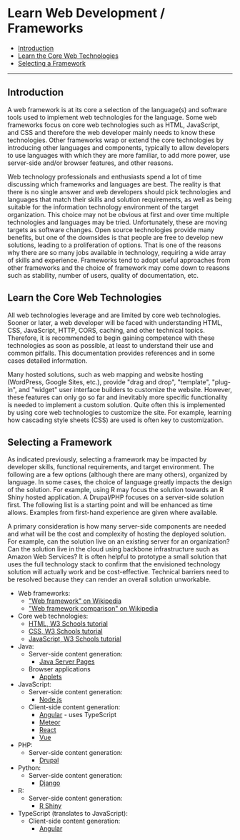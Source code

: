 # Learn Web Development / Frameworks #

* [Introduction](#introduction)
* [Learn the Core Web Technologies](#learn-the-core-web-technologies)
* [Selecting a Framework](#selecting-a-framework)

----

## Introduction

A web framework is at its core a selection of the language(s) and software tools used
to implement web technologies for the language.
Some web frameworks focus on core web technologies such as HTML, JavaScript, and CSS and
therefore the web developer mainly needs to know these technologies.
Other frameworks wrap or extend the core technologies by introducing other languages and components,
typically to allow developers to use languages with which they are more familiar,
to add more power, use server-side and/or browser features, and other reasons.

Web technology professionals and enthusiasts spend a lot of time discussing which frameworks and
languages are best.
The reality is that there is no single answer and web developers should pick technologies
and languages that match their skills and solution requirements,
as well as being suitable for the information technology environment of the target organization.
This choice may not be obvious at first and over time multiple technologies and languages may be tried.
Unfortunately, these are moving targets as software changes.
Open source technologies provide many benefits, but one of the downsides is that people are
free to develop new solutions, leading to a proliferation of options.
That is one of the reasons why there are so many jobs available in technology,
requiring a wide array of skills and experience.
Frameworks tend to adopt useful approaches from other frameworks and the choice of framework
may come down to reasons such as stability, number of users, quality of documentation, etc.

## Learn the Core Web Technologies ##

All web technologies leverage and are limited by core web technologies.
Sooner or later, a web developer will be faced with understanding HTML, CSS, JavaScript, HTTP,
CORS, caching, and other technical topics.
Therefore, it is recommended to begin gaining competence with these technologies as soon as possible,
at least to understand their use and common pitfalls.
This documentation provides references and in some cases detailed information.

Many hosted solutions, such as web mapping and website hosting (WordPress, Google Sites, etc.),
provide "drag and drop", "template", "plug-in", and "widget" user interface builders to customize the website.
However, these features can only go so far and inevitably more specific functionality is needed to
implement a custom solution.
Quite often this is implemented by using core web technologies to customize the site.
For example, learning how cascading style sheets (CSS) are used is often key to customization.

## Selecting a Framework ##

As indicated previously, selecting a framework may be impacted by developer skills,
functional requirements, and target environment.
The following are a few options (although there are many others), organized by language.
In some cases, the choice of language greatly impacts the design of the solution.
For example, using R may focus the solution towards an R Shiny hosted application.
A Drupal/PHP focuses on a server-side solution first.
The following list is a starting point and will be enhanced as time allows.
Examples from first-hand experience are given where available.

A primary consideration is how many server-side components are needed and
what will be the cost and complexity of hosting the deployed solution.
For example, can the solution live on an existing server for an organization?
Can the solution live in the cloud using backbone infrastructure such as Amazon Web Services?
It is often helpful to prototype a small solution that uses the full technology stack to
confirm that the envisioned technology solution will actually work and be cost-effective.
Technical barriers need to be resolved because they can render an overall solution unworkable.

* Web frameworks:
	+ ["Web framework" on Wikipedia](https://en.wikipedia.org/wiki/Web_framework)
	+ ["Web framework comparison" on Wikipedia](https://en.wikipedia.org/wiki/Comparison_of_web_frameworks)
* Core web technologies:
	- [HTML, W3 Schools tutorial](https://www.w3schools.com/html/)
	- [CSS, W3 Schools tutorial](https://www.w3schools.com/css/)
	- [JavaScript, W3 Schools tutorial](https://www.w3schools.com/js/)
* Java:
	+ Server-side content generation:
		- [Java Server Pages](https://en.wikipedia.org/wiki/JavaServer_Pages)
	+ Browser applications
		- [Applets](https://en.wikipedia.org/wiki/Java_applet)
* JavaScript:
	+ Server-side content generation:
		- [Node.js](https://nodejs.org/en/)
	+ Client-side content generation:
		- [Angular](https://angular.io/) - uses TypeScript
		- [Meteor](https://www.meteor.com/)
		- [React](https://reactjs.org/)
		- [Vue](https://vuejs.org/)
* PHP:
	+ Server-side content generation:
		- [Drupal](https://www.drupal.org/)
* Python:
	+ Server-side content generation:
		- [Django](https://en.wikipedia.org/wiki/Django_(web_framework))
* R:
	+ Server-side content generation:
		- [R Shiny](https://shiny.rstudio.com/)
* TypeScript (translates to JavaScript):
	+ Client-side content generation:
		- [Angular](https://angular.io/)
